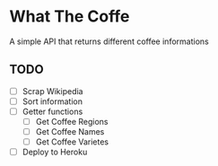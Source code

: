 # What The Coffe
A simple API that returns different coffee informations

## TODO
*   [ ] Scrap Wikipedia
*   [ ] Sort information
*   [ ] Getter functions
    *   [ ] Get Coffee Regions
    *   [ ] Get Coffee Names
    *   [ ] Get Coffee Varietes
*   [ ] Deploy to Heroku